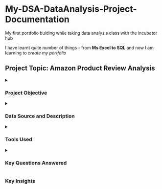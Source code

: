 # My-DSA-DataAnalysis-Project-Documentation
My first portfolio buiding while taking data analysis class with the incubator hub

I have learnt quite number of things - from **Ms Excel to SQL** and now I am learning to *create my portfolio* 

## Project Topic: Amazon Product Review Analysis

<details>
<summary>
  
### Project Objective
</summary>

To analyze Amazon product and customer review data in order to uncover actionable insights that inform product improvement, marketing strategies, and customer engagement initiatives.

</details>

<details> <summary>
  
### Data Source and Description
</summary>

The dataset contains information scraped from Amazon product pages. It consists of 1,465 Amazon products with 16 fields, including:
- Product Details: Name, Category, Price, Discount, Ratings
- Customer Engagement: Number of Reviews, Review Titles & Content (aggregated)

Each row represents a unique product entry, with customer reviews embedded as comma-separated values.

</details>

<details> <summary>
    
### Tools Used 
</summary>

 - Microsoft Excel: Data cleaning, transformation, and pivot analysis
     - Ensuregd the right data type
     - Created Calculated columns where necessary
 - Excel Dashboard: Custom visuals and KPI cards created to showcase insights interactively
  
</details>


<details> <summary>
  
### Key Questions Answered
</summary>

- What is the average discount percentage by product category?
- How many products are listed under each category?
- What is the total number of reviews per category?
- Which products have the highest average ratings?
- What is the average actual vs. discounted price by category?
- Which products have the highest number of reviews?
- How many products have a discount of 50% or more?
- What is the distribution of product ratings?
- What is the total potential revenue by category?
- How are products distributed across price range buckets?
- What is the relationship between discount percentage and rating?
- How many products have fewer than 1,000 reviews?
- Which categories offer the highest discounts?
- Top 5 products based on rating and review count combined


</details>

<summary>
  
### Key Insights
</summary>


</details>
